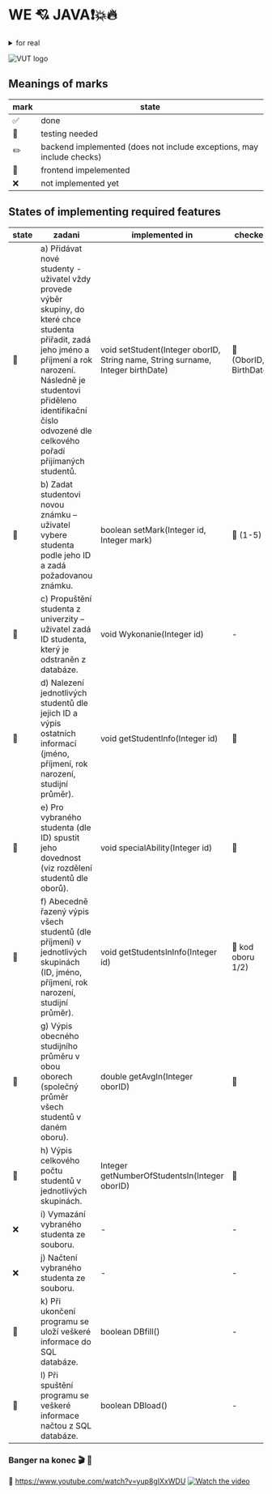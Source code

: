 # WE :cupid: JAVA:exclamation::boom::fire:
<details>
  <summary>for real</summary>
   :trollface:
</details>

![VUT logo](https://vizual.vut.cz/images/o5.png)

## Meanings of marks
| mark  | state |
| ------------- | ------------- |
| :white_check_mark:  | done  |
| :pushpin:  | testing needed  |
| :pencil2:  | backend implemented (does not include exceptions, may include checks)  |
| :newspaper:  | frontend impelemented  |
| :x:  | not implemented yet  |

## States of implementing required features

| state  | zadani | implemented in | checkes | exceptions |
| ------------- | ------------- | ------------- | ------------- | ------------- |
| :newspaper: |  a) Přidávat nové studenty - uživatel vždy provede výběr skupiny, do které chce studenta přiřadit, zadá jeho jméno a příjmení a rok narození. Následně je studentovi přiděleno identifikační číslo odvozené dle celkového pořadí přijímaných studentů. | void setStudent(Integer oborID, String name, String surname, Integer birthDate) | :pushpin: (OborID, BirthDate) | :x: |
| :newspaper: |  b) Zadat studentovi novou známku – uživatel vybere studenta podle jeho ID a zadá požadovanou známku. | boolean setMark(Integer id, Integer mark) | :pushpin: (1-5) | :x: |
| :newspaper: |  c) Propuštění studenta z univerzity – uživatel zadá ID studenta, který je odstraněn z databáze. | void Wykonanie(Integer id) | - | - |
| :newspaper: |  d) Nalezení jednotlivých studentů dle jejich ID a výpis ostatních informací (jméno, příjmení, rok narození, studijní průměr). | void getStudentInfo(Integer id) |  :pushpin: | :x: |
| :newspaper: |  e) Pro vybraného studenta (dle ID) spustit jeho dovednost (viz rozdělení studentů dle oborů). | void specialAbility(Integer id) | :pushpin: | :x: |
| :newspaper: |  f) Abecedně řazený výpis všech studentů (dle příjmení) v jednotlivých skupinách (ID, jméno, příjmení, rok narození, studijní průměr). | void getStudentsInInfo(Integer id) | :pushpin: kod oboru 1/2) | :x: |
| :newspaper: |  g) Výpis obecného studijního průměru v obou oborech (společný průměr všech studentů v daném oboru). | double getAvgIn(Integer oborID) | :pushpin: | :x: |
| :newspaper: |  h) Výpis celkového počtu studentů v jednotlivých skupinách. | Integer getNumberOfStudentsIn(Integer oborID) | :pushpin: | :x: |
| :x: |  i) Vymazání vybraného studenta ze souboru. | - | - | - |
| :x: |  j) Načtení vybraného studenta ze souboru. | - | - | - |
| :newspaper: |  k) Při ukončení programu se uloží veškeré informace do SQL databáze. | boolean DBfill() | - | - |
| :newspaper: |  l) Při spuštění programu se veškeré informace načtou z SQL databáze. | boolean DBload() | - | - |

### Banger na konec :clapper: :musical_note:
:link: https://www.youtube.com/watch?v=yup8gIXxWDU
[![Watch the video](https://img.youtube.com/vi/yup8gIXxWDU/hqdefault.jpg)](https://youtu.be/yup8gIXxWDU)